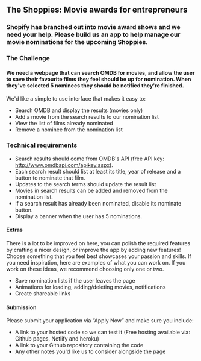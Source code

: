 ## The Shoppies: Movie awards for entrepreneurs

### Shopify has branched out into movie award shows and we need your help. Please build us an app to help manage our movie nominations for the upcoming Shoppies.

### The Challenge
#### We need a webpage that can search OMDB for movies, and allow the user to save their favourite films they feel should be up for nomination. When they've selected 5 nominees they should be notified they're finished.

We'd like a simple to use interface that makes it easy to:
  * Search OMDB and display the results (movies only)
  * Add a movie from the search results to our nomination list
  * View the list of films already nominated
  * Remove a nominee from the nomination list

### Technical requirements
  * Search results should come from OMDB's API (free API key: http://www.omdbapi.com/apikey.aspx).
  * Each search result should list at least its title, year of release and a button to nominate that film.
  * Updates to the search terms should update the result list
  * Movies in search results can be added and removed from the nomination list.
  * If a search result has already been nominated, disable its nominate button.
  * Display a banner when the user has 5 nominations.

#### Extras
There is a lot to be improved on here, you can polish the required features by crafting a nicer design, or improve the app by adding new features! Choose something that you feel best showcases your passion and skills.
If you need inspiration, here are examples of what you can work on. If you work on these ideas, we recommend choosing only one or two.
  * Save nomination lists if the user leaves the page
  * Animations for loading, adding/deleting movies, notifications
  * Create shareable links
#### Submission
Please submit your application via “Apply Now” and make sure you include:
  * A link to your hosted code so we can test it (Free hosting available via: Github pages, Netlify and heroku)
  * A link to your Github repository containing the code
  * Any other notes you'd like us to consider alongside the page